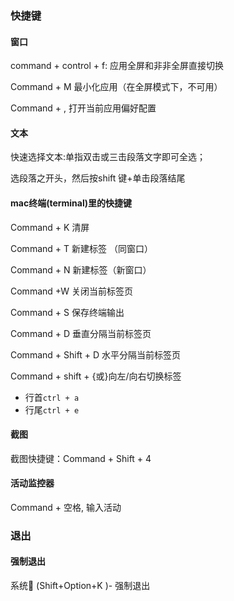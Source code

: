 ### 快捷键

#### 窗口

command + control + f: 应用全屏和非非全屏直接切换



Command + M 最小化应用（在全屏模式下，不可用）

Command + , 打开当前应用偏好配置



#### 文本

快速选择文本:单指双击或三击段落文字即可全选；

选段落之开头，然后按shift 键+单击段落结尾



#### mac终端(terminal)里的快捷键
Command + K 清屏

Command + T 新建标签 （同窗口）

Command + N 新建标签（新窗口）

Command +W  关闭当前标签页

Command + S  保存终端输出

Command + D  垂直分隔当前标签页

Command + Shift + D 水平分隔当前标签页

Command + shift +  {或}向左/向右切换标签



- 行首`ctrl + a`
- 行尾`ctrl + e`




#### 截图

截图快捷键：Command + Shift + 4



#### 活动监控器

Command + 空格, 输入活动



### 退出

#### 强制退出

系统 (Shift+Option+K )- 强制退出


